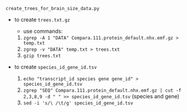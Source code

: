 `create_trees_for_brain_size_data.py`

- to create `trees.txt.gz`
	- use commands:
	1. `zgrep -A 1 "DATA" Compara.111.protein_default.nhx.emf.gz > temp.txt`
	2. `zgrep -v "DATA" temp.txt > trees.txt`
	3. `gzip trees.txt`
	
- to create `species_id_gene_id.tsv`
	1. `echo "transcript_id species	gene gene_id" > species_id_gene_id.tsv`
	2. `zgrep "SEQ" Compara.111.protein_default.nhx.emf.gz | cut -f 2,3,8,9 -d " " >> species_id_gene_id.tsv` (species and gene)  
	3. `sed -i 's/\ /\t/g' species_id_gene_id.tsv`  